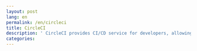 ```yaml
---
layout: post
lang: en
permalink: /en/circleci
title: CircleCI
description: ' CircleCI provides CI/CD service for developers, allowing teams to rapidly build quality projects, at scale. Our mission is to give people everywhere the power to build and deliver software at the speed of imagination. We’re hiring! '
categories: 
---
```


